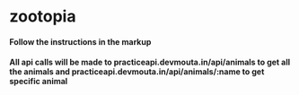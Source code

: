 # zootopia

#### Follow the instructions in the markup 

#### All api calls will be made to practiceapi.devmouta.in/api/animals to get all the animals and practiceapi.devmouta.in/api/animals/:name to get specific animal 


 






 

